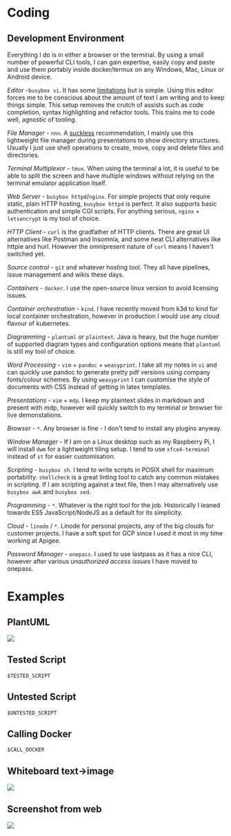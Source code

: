 # Coding
## Development Environment

Everything I do is in either a browser or the terminal. By using a small number of
powerful CLI tools, I can gain expertise, easily copy and paste and use them portably
inside docker/termux on any Windows, Mac, Linux or Android device.

*Editor* -`busybox vi`. It has some [limitations](https://en.m.wikibooks.org/wiki/Learning_the_vi_Editor/BusyBox_vi) but is simple. Using this editor forces me to
be conscious about the amount of text I am writing and to keep things simple. This setup removes the crutch of assists such as code completion, syntax highlighting and refactor tools.
This trains me to code well, agnostic of tooling.

*File Manager* - `nnn`. A [suckless](https://suckless.org) recommendation, I mainly use this lightweight file manager during presentations to show directory structures. Usually I just
use shell operations to create, move, copy and delete files and directories.

*Terminal Multiplexor* - `tmux`. When using the terminal a lot, it is useful to be able to split the screen and have multiple windows without relying on the terminal emulator application
itself.

*Web Server* - `busybox httpd`/`nginx`. For simple projects that only require static, plain HTTP hosting, `busybox httpd` is perfect. It also supports basic authentication and simple CGI scripts.
For anything serious, `nginx` + `letsencrypt` is my tool of choice.

*HTTP Client* - `curl` is the gradfather of HTTP clients. There are great UI alternatives like Postman and Insomnia, and some neat CLI alternatives like httpie and hurl. However the omnipresent 
nature of `curl` means I haven't switched yet.

*Source control* - `git` and whatever hosting tool. They all have pipelines, issue management and wikis these days.

*Containers* - `docker`. I use the open-source linux version to avoid licensing issues.

*Container orchestration* - `kind`. I have recently moved from k3d to kind for local container orchestration, however in production I would use any cloud flavour of kubernetes.

*Diagramming* - `plantuml` or `plaintext`. Java is heavy, but the huge number of supported diagram types and configuration options means that `plantuml` is still my tool of choice.

*Word Processing* - `vim` + `pandoc` + `weasyprint`. I take all my notes in `vi` and can quickly use pandoc to generate pretty pdf versions using company fonts/colour schemes. By using `weasyprint`
I can customise the style of documents with CSS instead of getting in latex templates.

*Presentations* - `vim` + `mdp`. I keep my plaintext slides in markdown and present with mdp, however will quickly switch to my terminal or browser for live demonstations.

*Browser* - `*`. Any browser is fine - I don't tend to install any plugins anyway.

*Window Manager* - If I am on a Linux desktop such as my Raspberry Pi, I will install `dwm` for a lightweight tiling setup. I tend to use `xfce4-terminal` instead of `st` for easier customisation.

*Scripting* - `busybox sh`. I tend to write scripts in POSIX shell for maximum portability. `shellcheck` is a great linting tool to catch any common mistakes in scripting. If I am scripting 
against a text file, then I may alternatively use `busybox awk` and `busybox sed`.

*Programming* - `*`. Whatever is the right tool for the job. Historically I leaned towards ES5 JavaScript/NodeJS as a default for its simplicity.

*Cloud* - `linode` / `*`. Linode for personal projects, any of the big clouds for customer projects. I have a soft spot for GCP since I used it most in my time working at Apigee.

*Password Manager* - `onepass`. I used to use lastpass as it has a nice CLI, however after various _unauthorized access issues_ I have moved to onepass.


# Examples

## PlantUML

![](eg.png)

## Tested Script

```
$TESTED_SCRIPT
```

## Untested Script

```
$UNTESTED_SCRIPT
```

## Calling Docker

```
$CALL_DOCKER
```

## Whiteboard text->image

![](wire.txt.png)

## Screenshot from web

![](last-screenshot.png)

